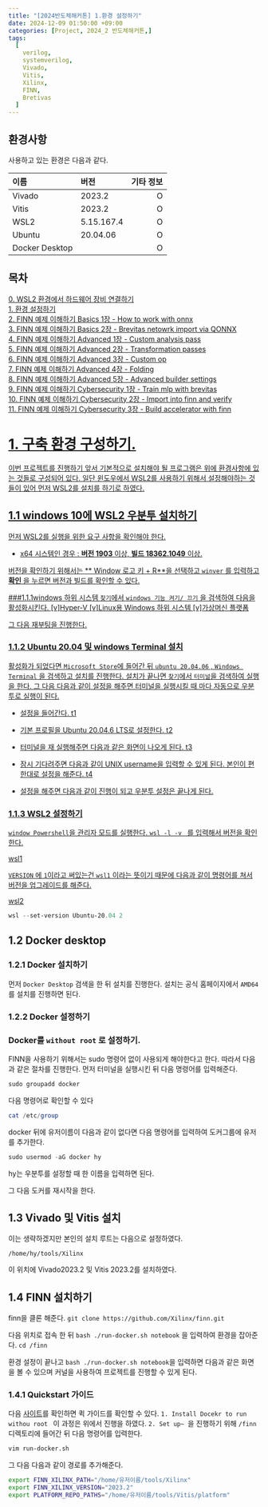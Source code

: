 ```yaml
---
title: "[2024반도체해커톤] 1.환경 설정하기"
date: 2024-12-09 01:50:00 +09:00
categories: [Project, 2024_2 반도체해커톤,]
tags:
  [
    verilog,
    systemverilog,
    Vivado,
    Vitis,
    Xilinx,
    FINN,
    Bretivas
  ]
---
```


## 환경사항
사용하고 있는 환경은 다음과 같다.

| 이름                      | 버전       | 기타 정보 |
| :-------------------------------| :-----------------| -------: |
| Vivado			| 2023.2		| O	|
| Vitis			| 2023.2		| O	|
| WSL2			| 5.15.167.4	| O	|
| Ubuntu			| 20.04.06	| O	|
| Docker Desktop		|		| O	|


## 목차 
<a href="https://hyeokls.github.io/posts/2024%EB%B0%98%EB%8F%84%EC%B2%B4%ED%95%B4%EC%BB%A4%ED%86%A4-0.WLS2-%ED%99%98%EA%B2%BD%EC%97%90%EC%84%9C-%ED%95%98%EB%93%9C%EC%9B%A8%EC%96%B4-%EC%9E%A5%EB%B9%84-%EC%97%B0%EA%B2%B0%ED%95%98%EA%B8%B0/">0. WSL2 환경에서 하드웨어 장비 연결하기<br>
<a href="https://hyeokls.github.io/posts/2024%EB%B0%98%EB%8F%84%EC%B2%B4%ED%95%B4%EC%BB%A4%ED%86%A4-1.%ED%99%98%EA%B2%BD-%EC%84%A4%EC%A0%95%ED%95%98%EA%B8%B0/">1. 환경 설정하기<br>
<a href="https://hyeokls.github.io/posts/2024%EB%B0%98%EB%8F%84%EC%B2%B4%ED%95%B4%EC%BB%A4%ED%86%A4-2.FINN-%EC%98%88%EC%A0%9C-%EC%9D%B4%ED%95%B4%ED%95%98%EA%B8%B0-Basics-1%EC%9E%A5-How-to-work-with-onnx/">2. FINN 예제 이해하기 Basics 1장 - How to work with onnx<br>
<a href="https://hyeokls.github.io/posts/2024%EB%B0%98%EB%8F%84%EC%B2%B4%ED%95%B4%EC%BB%A4%ED%86%A4-3.FINN-%EC%98%88%EC%A0%9C-%EC%9D%B4%ED%95%B4%ED%95%98%EA%B8%B0-Basics-2%EC%9E%A5-Brevitas-netowrk-import-via-QONNX/">3. FINN 예제 이해하기 Basics 2장 - Brevitas netowrk import via QONNX<br>
<a href="https://hyeokls.github.io/posts/2024%EB%B0%98%EB%8F%84%EC%B2%B4%ED%95%B4%EC%BB%A4%ED%86%A4-4.FINN-%EC%98%88%EC%A0%9C-%EC%9D%B4%ED%95%B4%ED%95%98%EA%B8%B0-Advanced-1%EC%9E%A5-Custom-analysis-pass/">4. FINN 예제 이해하기 Advanced 1장 - Custom analysis pass<br>
<a href="https://hyeokls.github.io/posts/2024%EB%B0%98%EB%8F%84%EC%B2%B4%ED%95%B4%EC%BB%A4%ED%86%A4-5.FINN-%EC%98%88%EC%A0%9C-%EC%9D%B4%ED%95%B4%ED%95%98%EA%B8%B0-Advanced-2%EC%9E%A5-transformation-passes/">5. FINN 예제 이해하기 Advanced 2장 - Transformation passes<br>
<a href="https://hyeokls.github.io/posts/2024%EB%B0%98%EB%8F%84%EC%B2%B4%ED%95%B4%EC%BB%A4%ED%86%A4-6.FINN-%EC%98%88%EC%A0%9C-%EC%9D%B4%ED%95%B4%ED%95%98%EA%B8%B0-Advanced-3%EC%9E%A5-custom-op/">6. FINN 예제 이해하기 Advanced 3장 - Custom op<br>
<a href="https://hyeokls.github.io/posts/2024%EB%B0%98%EB%8F%84%EC%B2%B4%ED%95%B4%EC%BB%A4%ED%86%A4-7.FINN-%EC%98%88%EC%A0%9C-%EC%9D%B4%ED%95%B4%ED%95%98%EA%B8%B0-Advanced-4%EC%9E%A5-Folding/">7. FINN 예제 이해하기 Advanced 4장 - Folding<br>
<a href="https://hyeokls.github.io/posts/2024%EB%B0%98%EB%8F%84%EC%B2%B4%ED%95%B4%EC%BB%A4%ED%86%A4-8.FINN-%EC%98%88%EC%A0%9C-%EC%9D%B4%ED%95%B4%ED%95%98%EA%B8%B0-Advanced-5%EC%9E%A5-Advanced-builder-settings/">8. FINN 예제 이해하기 Advanced 5장 - Advanced builder settings<br>
<a href="https://hyeokls.github.io/posts/2024%EB%B0%98%EB%8F%84%EC%B2%B4%ED%95%B4%EC%BB%A4%ED%86%A4-9.FINN-%EC%98%88%EC%A0%9C-%EC%9D%B4%ED%95%B4%ED%95%98%EA%B8%B0-Cybersecurity-1%EC%9E%A5-Train-mlp-with-brevitas/">9. FINN 예제 이해하기 Cybersecurity 1장 - Train mlp with brevitas<br>
<a href="https://hyeokls.github.io/posts/2024%EB%B0%98%EB%8F%84%EC%B2%B4%ED%95%B4%EC%BB%A4%ED%86%A4-10.FINN-%EC%98%88%EC%A0%9C-%EC%9D%B4%ED%95%B4%ED%95%98%EA%B8%B0-Cybersecurity-2%EC%9E%A5-Import-into-finn-and-verify/">10. FINN 예제 이해하기 Cybersecurity 2장 - Import into finn and verify<br>
<a href="https://hyeokls.github.io/posts/2024%EB%B0%98%EB%8F%84%EC%B2%B4%ED%95%B4%EC%BB%A4%ED%86%A4-11.FINN-%EC%98%88%EC%A0%9C-%EC%9D%B4%ED%95%B4%ED%95%98%EA%B8%B0-Cybersecurity-3%EC%9E%A5-Build-accelerator-with-finn/">11. FINN 예제 이해하기 Cybersecurity 3장 - Build accelerator with finn<br>





# 1. 구축 환경 구성하기.
이번 프로젝트를 진행하기 앞서 기본적으로 설치해야 될 프로그램은 위에 환경사항에 있는 것들로 구성되어 있다.
일단 윈도우에서 WSL2를 사용하기 위해서 설정해야하는 것들이 있어 먼저 WSL2를 설치를 하기로 하였다.

## 1.1 windows 10에 WSL2 우분투 설치하기
먼저 WSL2를 실행을 위한 요구 사항을 확인해야 한다.
- x64 시스템인 경우 : **버전 1903** 이상, **빌드 18362.1049** 이상.

버전을 확인하기 위해서는 ** Window 로고 키 + R**을 선택하고 `winver` 를 입력하고 **확인** 을 누르면 버전과 빌드를 확인할 수 있다.


###1.1.1windows 하위 시스템 
`찾기`에서 `windows 기능 켜기/ 끄기` 을 검색하여 다음을 활성화시킨다.
[v]Hyper-V
[v]Linux용 Windows 하위 시스템
[v]가상머신 플랫폼

그 다음 재부팅을 진행한다.

 
### 1.1.2 Ubuntu 20.04 및 windows Terminal 설치 
활성화가 되었다면 `Microsoft Store`에 들어간 뒤 `ubuntu 20.04.06` , `Windows Terminal` 을 검색하고 설치를 진행한다.
설치가 끝나면 `찾기`에서 `터미널`을 검색하여 실행을 한다.
그 다음 다음과 같이 설정을 해주면 터미널을 실행시킬 때 마다 자동으로 우분투로 실행이 된다.

- 설정을 들어간다.
t1

- 기본 프로필을 Ubuntu 20.04.6 LTS로 설정한다.
t2

- 터미널을 재 실행해주면 다음과 같은 화면이 나오게 된다.
t3

- 잠시 기다려주면 다음과 같이 UNIX username을 입력할 수 있게 된다. 본인이 편한대로 설정을 해준다.
t4

- 설정을 해주면 다음과 같이 진행이 되고 우분투 설정은 끝나게 된다. 


### 1.1.3 WSL2 설정하기
`window Powershell`을 관리자 모드를  실행한다.
`wsl -l -v ` 를 입력해서 버전을 확인한다.

wsl1

`VERSION` 에  `1`이라고 써있는건 `wsl1` 이라는 뜻이기 때문에 다음과 같이 명령어를 쳐서 버전을 업그레이드를 해준다. 

wsl2

```powershell
wsl --set-version Ubuntu-20.04 2
```




## 1.2 Docker desktop
### 1.2.1 Docker 설치하기 
먼저 `Docker Desktop` 검색을 한 뒤 설치를 진행한다.
설치는 공식 홈페이지에서 `AMD64`를 설치를 진행하면 된다.

### 1.2.2 Docker 설정하기

### Docker를 `without root` 로 설정하기.
FINN을 사용하기 위해서는 sudo 명령어 없이 사용되게 해야한다고 한다. 따라서 다음과 같은 절차를 진행한다.
먼저 터미널을 실행시킨 뒤 다음 명령어를 입력해준다.
```powershell
sudo groupadd docker
```
다음 명령어로 확인할 수 있다

```powershell
cat /etc/group
```

docker 뒤에 유저이름이 다음과 같이 없다면 다음 명령어를 입력하여 도커그룹에 유저를 추가한다.
```powershell
sudo usermod -aG docker hy
```

hy는 우분투를 설정할 때 한 이름을 입력하면 된다.

그 다음 도커를 재시작을 한다.

## 1.3 Vivado 및 Vitis 설치

이는 생략하겠지만 본인의 설치 루트는 다음으로 설정하였다.

`/home/hy/tools/Xilinx`

이 위치에 Vivado2023.2 및 Vitis 2023.2를 설치하였다. 


## 1.4 FINN 설치하기 
finn을 클론 해준다.
`git clone https://github.com/Xilinx/finn.git`

다음 위치로 접속 한 뒤 `bash ./run-docker.sh notebook` 을 입력하여 환경을 잡아준다.
`cd /finn`

환경 설정이 끝나고 `bash ./run-docker.sh notebook`을 입력하면 다음과 같은 화면을 볼 수 있으며 커널을 사용하여 프로젝트를 진행할 수 있게 된다.

### 1.4.1 Quickstart 가이드 
다음 [사이트](https://finn.readthedocs.io/en/latest/getting_started.html)를 확인하면 퀵 가이드를 확인할 수 있다.
`1. Install Docekr to run withou root ` 이 과정은 위에서 진행을 하였다.
`2. Set up~ `을 진행하기 위해 `/finn` 디렉토리에 들어간 뒤 다음 명령어를 입력한다.
```bash
vim run-docker.sh
```
그 다음 다음과 같이 경로를 추가해준다.

```bash
export FINN_XILINX_PATH="/home/유저이름/tools/Xilinx"
export FINN_XILINX_VERSION="2023.2"
export PLATFORM_REPO_PATHS="/home/유저이름/tools/Vitis/platform"

```




